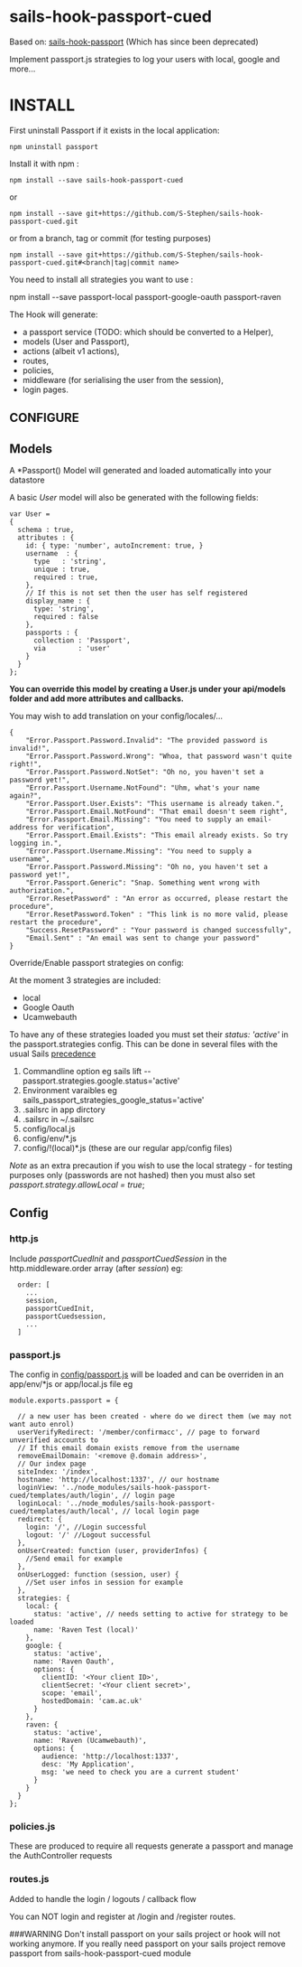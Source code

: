 # sails-hook-passport-cued

Based on: [sails-hook-passport](https://github.com/jaumard/sails-hook-passport) (Which has since been deprecated)

Implement passport.js strategies to log your users with local, google and more...

# INSTALL

First uninstall Passport if it exists in the local application:

    npm uninstall passport

Install it with npm :

    npm install --save sails-hook-passport-cued

or

    npm install --save git+https://github.com/S-Stephen/sails-hook-passport-cued.git

or from a branch, tag or commit (for testing purposes)

    npm install --save git+https://github.com/S-Stephen/sails-hook-passport-cued.git#<branch|tag|commit name>


You need to install all strategies you want to use :

npm install --save passport-local passport-google-oauth passport-raven

The Hook will generate:

- a passport service (TODO: which should be converted to a Helper),
- models (User and Passport),
- actions (albeit v1 actions),
- routes,
- policies,
- middleware (for serialising the user from the session),
- login pages.

## CONFIGURE

## Models

A \*Passport() Model will generated and loaded automatically into your datastore

A basic _User_ model will also be generated with the following fields:

```
var User =
{
  schema : true,
  attributes : {
    id: { type: 'number', autoIncrement: true, }
    username  : {
      type   : 'string',
      unique : true,
      required : true,
    },
    // If this is not set then the user has self registered
    display_name : {
      type: 'string',
      required : false
    },
    passports : {
      collection : 'Passport',
      via        : 'user'
    }
  }
};
```

**You can override this model by creating a User.js under your api/models folder and add more attributes and callbacks.**

You may wish to add translation on your config/locales/...

    {
        "Error.Passport.Password.Invalid": "The provided password is invalid!",
        "Error.Passport.Password.Wrong": "Whoa, that password wasn't quite right!",
        "Error.Passport.Password.NotSet": "Oh no, you haven't set a password yet!",
        "Error.Passport.Username.NotFound": "Uhm, what's your name again?",
        "Error.Passport.User.Exists": "This username is already taken.",
        "Error.Passport.Email.NotFound": "That email doesn't seem right",
        "Error.Passport.Email.Missing": "You need to supply an email-address for verification",
        "Error.Passport.Email.Exists": "This email already exists. So try logging in.",
        "Error.Passport.Username.Missing": "You need to supply a username",
        "Error.Passport.Password.Missing": "Oh no, you haven't set a password yet!",
        "Error.Passport.Generic": "Snap. Something went wrong with authorization.",
        "Error.ResetPassword" : "An error as occurred, please restart the procedure",
        "Error.ResetPassword.Token" : "This link is no more valid, please restart the procedure",
        "Success.ResetPassword" : "Your password is changed successfully",
        "Email.Sent" : "An email was sent to change your password"
    }

Override/Enable passport strategies on config:

At the moment 3 strategies are included:

* local
* Google Oauth
* Ucamwebauth

To have any of these strategies loaded you must set their _status: 'active'_ in the passport.strategies config. This can be done in several files with the usual Sails [precedence](https://sailsjs.com/documentation/concepts/configuration)

1. Commandline option eg sails lift --passport.strategies.google.status='active'
1. Environment varaibles eg sails_passport_strategies_google_status='active'
1. .sailsrc in app dirctory
1. .sailsrc in ~/.sailsrc
1. config/local.js
1. config/env/*.js
1. config/!(local)*.js (these are our regular app/config files)

*Note* as an extra precaution if you wish to use the local strategy - for testing purposes only (passwords are not hashed) then you must also set *passport.strategy.allowLocal = true*;

## Config 
### http.js

Include *passportCuedInit* and *passportCuedSession* in the http.middleware.order array (after *session*) eg:

```
  order: [
    ...
    session,
    passportCuedInit,
    passportCuedsession,
    ...
  ]
```

### passport.js

The config in [config/passport.js](./config/passport.js) will be loaded and can be overriden in an app/env/*js or app/local.js file eg

```
module.exports.passport = {

  // a new user has been created - where do we direct them (we may not want auto enrol)
  userVerifyRedirect: '/member/confirmacc', // page to forward unverified accounts to
  // If this email domain exists remove from the username
  removeEmailDomain: '<remove @.domain address>',
  // Our index page
  siteIndex: '/index',
  hostname: 'http://localhost:1337', // our hostname
  loginView: '../node_modules/sails-hook-passport-cued/templates/auth/login', // login page
  loginLocal: '../node_modules/sails-hook-passport-cued/templates/auth/local', // local login page
  redirect: {
    login: '/', //Login successful
    logout: '/' //Logout successful
  },
  onUserCreated: function (user, providerInfos) {
    //Send email for example
  },
  onUserLogged: function (session, user) {
    //Set user infos in session for example
  },
  strategies: {
    local: {
      status: 'active', // needs setting to active for strategy to be loaded
      name: 'Raven Test (local)'
    },
    google: {
      status: 'active',
      name: 'Raven Oauth',
      options: {
        clientID: '<Your client ID>',
        clientSecret: '<Your client secret>',
        scope: 'email',
        hostedDomain: 'cam.ac.uk'
      }
    },
    raven: {
      status: 'active',
      name: 'Raven (Ucamwebauth)',
      options: {
        audience: 'http://localhost:1337',
        desc: 'My Application',
        msg: 'we need to check you are a current student'
      }
    }
  }
};
```

### policies.js

These are produced to require all requests generate a passport and manage the AuthController requests

### routes.js

Added to handle the login / logouts / callback flow


You can NOT login and register at /login and /register routes.

###WARNING
Don't install passport on your sails project or hook will not working anymore. If you really need passport on your sails project remove passport from sails-hook-passport-cued module
